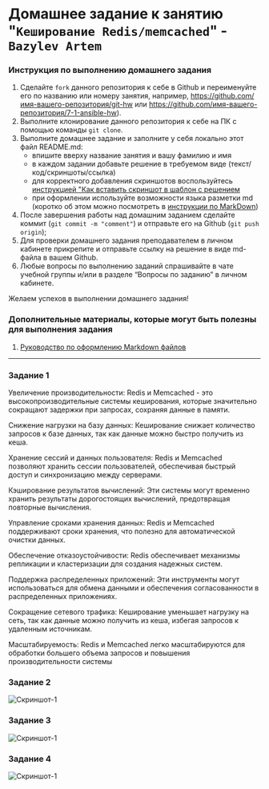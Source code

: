 # Домашнее задание к занятию "`Кеширование Redis/memcached`" - `Bazylev Artem`


### Инструкция по выполнению домашнего задания

   1. Сделайте `fork` данного репозитория к себе в Github и переименуйте его по названию или номеру занятия, например, https://github.com/имя-вашего-репозитория/git-hw или  https://github.com/имя-вашего-репозитория/7-1-ansible-hw).
   2. Выполните клонирование данного репозитория к себе на ПК с помощью команды `git clone`.
   3. Выполните домашнее задание и заполните у себя локально этот файл README.md:
      - впишите вверху название занятия и вашу фамилию и имя
      - в каждом задании добавьте решение в требуемом виде (текст/код/скриншоты/ссылка)
      - для корректного добавления скриншотов воспользуйтесь [инструкцией "Как вставить скриншот в шаблон с решением](https://github.com/netology-code/sys-pattern-homework/blob/main/screen-instruction.md)
      - при оформлении используйте возможности языка разметки md (коротко об этом можно посмотреть в [инструкции  по MarkDown](https://github.com/netology-code/sys-pattern-homework/blob/main/md-instruction.md))
   4. После завершения работы над домашним заданием сделайте коммит (`git commit -m "comment"`) и отправьте его на Github (`git push origin`);
   5. Для проверки домашнего задания преподавателем в личном кабинете прикрепите и отправьте ссылку на решение в виде md-файла в вашем Github.
   6. Любые вопросы по выполнению заданий спрашивайте в чате учебной группы и/или в разделе “Вопросы по заданию” в личном кабинете.
   
Желаем успехов в выполнении домашнего задания!
   
### Дополнительные материалы, которые могут быть полезны для выполнения задания

1. [Руководство по оформлению Markdown файлов](https://gist.github.com/Jekins/2bf2d0638163f1294637#Code)

---

### Задание 1
Увеличение производительности: Redis и Memcached - это высокопроизводительные системы кеширования, которые значительно сокращают задержки при запросах, сохраняя данные в памяти.

Снижение нагрузки на базу данных: Кеширование снижает количество запросов к базе данных, так как данные можно быстро получить из кеша.

Хранение сессий и данных пользователя: Redis и Memcached позволяют хранить сессии пользователей, обеспечивая быстрый доступ и синхронизацию между серверами.

Кэширование результатов вычислений: Эти системы могут временно хранить результаты дорогостоящих вычислений, предотвращая повторные вычисления.

Управление сроками хранения данных: Redis и Memcached поддерживают сроки хранения, что полезно для автоматической очистки данных.

Обеспечение отказоустойчивости: Redis обеспечивает механизмы репликации и кластеризации для создания надежных систем.

Поддержка распределенных приложений: Эти инструменты могут использоваться для обмена данными и обеспечения согласованности в распределенных приложениях.

Сокращение сетевого трафика: Кеширование уменьшает нагрузку на сеть, так как данные можно получить из кеша, избегая запросов к удаленным источникам.

Масштабируемость: Redis и Memcached легко масштабируются для обработки большего объема запросов и повышения производительности системы


### Задание 2
![Скриншот-1](https://github.com/VVEREW01F/homework-Redis/blob/main/img/scr1.PNG)
### Задание 3
![Скриншот-1](https://github.com/VVEREW01F/homework-Redis/blob/main/img/scr2.PNG)
### Задание 4
![Скриншот-1](https://github.com/VVEREW01F/homework-Redis/blob/main/img/scr3.PNG)



